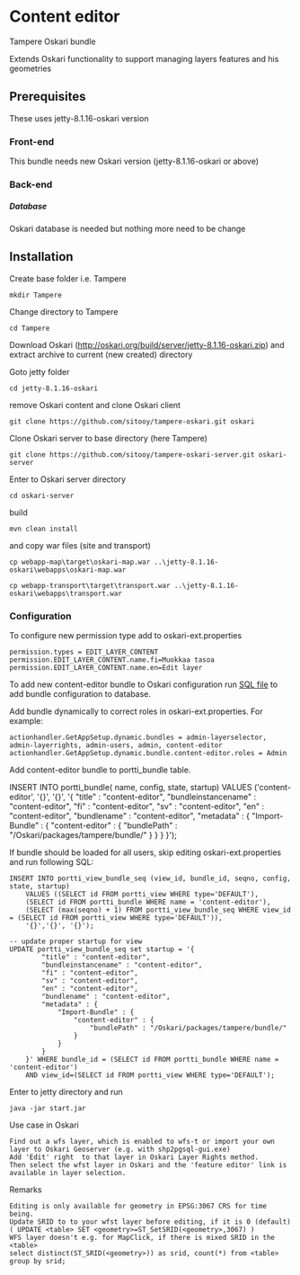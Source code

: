 # Content editor

Tampere Oskari bundle

Extends Oskari functionality to support managing layers features and his geometries

## Prerequisites

These uses jetty-8.1.16-oskari version

### Front-end

This bundle needs new Oskari version (jetty-8.1.16-oskari or above)

### Back-end


##### Database

Oskari database is needed but nothing more need to be change

## Installation

Create base folder i.e. Tampere
```
mkdir Tampere
```

Change directory to Tampere

```
cd Tampere
```

Download Oskari (http://oskari.org/build/server/jetty-8.1.16-oskari.zip) and extract archive to current (new created) directory


Goto jetty folder

```
cd jetty-8.1.16-oskari
```

remove Oskari content and clone Oskari client

```
git clone https://github.com/sitooy/tampere-oskari.git oskari
```

Clone Oskari server to base directory (here Tampere)

```
git clone https://github.com/sitooy/tampere-oskari-server.git oskari-server
```

Enter to Oskari server directory

```
cd oskari-server
```

build

```
mvn clean install
```

and copy war files (site and transport)
```
cp webapp-map\target\oskari-map.war ..\jetty-8.1.16-oskari\webapps\oskari-map.war
```

```
cp webapp-transport\target\transport.war ..\jetty-8.1.16-oskari\webapps\transport.war
```

### Configuration

To configure new permission type add to oskari-ext.properties
```
permission.types = EDIT_LAYER_CONTENT
permission.EDIT_LAYER_CONTENT.name.fi=Muokkaa tasoa
permission.EDIT_LAYER_CONTENT.name.en=Edit layer
```

To add new content-editor bundle to Oskari configuration run [SQL file](https://github.com/sitooy/tampere-oskari-server/blob/master/content-resources/src/main/resources/sql/views/01-bundles/tampere/001-content-editor.sql) to add bundle configuration to database. 

Add bundle dynamically to correct roles in oskari-ext.properties. For example:
```
actionhandler.GetAppSetup.dynamic.bundles = admin-layerselector, admin-layerrights, admin-users, admin, content-editor
actionhandler.GetAppSetup.dynamic.bundle.content-editor.roles = Admin
```

Add content-editor bundle to portti_bundle table.

INSERT INTO portti_bundle(
            name, config, state, startup)
    VALUES ('content-editor', '{}', '{}', '{
        "title" : "content-editor",
        "bundleinstancename" : "content-editor",
        "fi" : "content-editor",
        "sv" : "content-editor",
        "en" : "content-editor",
        "bundlename" : "content-editor",
        "metadata" : {
            "Import-Bundle" : {
                "content-editor" : {
                    "bundlePath" : "/Oskari/packages/tampere/bundle/"
                }
            }
        }
    }');



If bundle should be loaded for all users, skip editing oskari-ext.properties and run following SQL:
```
INSERT INTO portti_view_bundle_seq (view_id, bundle_id, seqno, config, state, startup) 
    VALUES ((SELECT id FROM portti_view WHERE type='DEFAULT'), 
    (SELECT id FROM portti_bundle WHERE name = 'content-editor'), 
    (SELECT (max(seqno) + 1) FROM portti_view_bundle_seq WHERE view_id = (SELECT id FROM portti_view WHERE type='DEFAULT')), 
    '{}','{}', '{}');

-- update proper startup for view
UPDATE portti_view_bundle_seq set startup = '{
        "title" : "content-editor",
        "bundleinstancename" : "content-editor",
        "fi" : "content-editor",
        "sv" : "content-editor",
        "en" : "content-editor",
        "bundlename" : "content-editor",
        "metadata" : {
            "Import-Bundle" : {
                "content-editor" : {
                    "bundlePath" : "/Oskari/packages/tampere/bundle/"
                }
            }
        }
    }' WHERE bundle_id = (SELECT id FROM portti_bundle WHERE name = 'content-editor') 
    AND view_id=(SELECT id FROM portti_view WHERE type='DEFAULT');
```

Enter to jetty directory and run
```
java -jar start.jar
```

Use case in Oskari
```
Find out a wfs layer, which is enabled to wfs-t or import your own layer to Oskari Geoserver (e.g. with shp2pgsql-gui.exe)
Add 'Edit' right  to that layer in Oskari Layer Rights method.
Then select the wfst layer in Oskari and the 'feature editor' link is available in layer selection.
```

Remarks
```
Editing is only available for geometry in EPSG:3067 CRS for time being.
Update SRID to to your wfst layer before editing, if it is 0 (default)
( UPDATE <table> SET <geometry>=ST_SetSRID(<geometry>,3067) )
WFS layer doesn't e.g. for MapClick, if there is mixed SRID in the <table>
select distinct(ST_SRID(<geometry>)) as srid, count(*) from <table> group by srid;
```